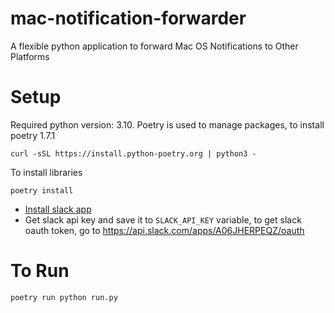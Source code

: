 # mac-notification-forwarder
A flexible python application to forward Mac OS Notifications to Other Platforms

# Setup
Required python version: 3.10.
Poetry is used to manage packages, to install poetry 1.7.1
```
curl -sSL https://install.python-poetry.org | python3 -
```
To install libraries
```
poetry install
```
- [Install slack app](https://slack.com/oauth/v2/authorize?client_id=155947593521.6629501796849&scope=app_mentions:read,channels:join,channels:read,chat:write,chat:write.public,groups:write,im:write,mpim:write,reminders:write&user_scope=)
- Get slack api key and save it to `SLACK_API_KEY` variable, to get slack oauth token, go to https://api.slack.com/apps/A06JHERPEQZ/oauth


# To Run
```
poetry run python run.py
```